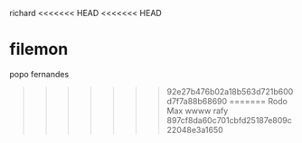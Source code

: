 richard
<<<<<<< HEAD
<<<<<<< HEAD









filemon
=======
popo fernandes
>>>>>>> 92e27b476b02a18b563d721b600d7f7a88b68690
=======
Rodo Max
wwww
rafy
>>>>>>> 897cf8da60c701cbfd25187e809c22048e3a1650
